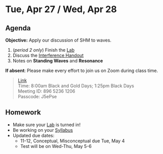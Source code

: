 Tue, Apr 27 / Wed, Apr 28
==================    
  
Agenda    
---------    
**Objective:** Apply our discussion of SHM to waves.
  
1. (*period 2 only*) Finish the [Lab][lab]
2. Discuss the [Interference Handout][int]
3. Notes on **Standing Waves** and **Resonance**

  
**If absent**: Please make every effort to join us on Zoom during class time.

> [Link](https://us02web.zoom.us/j/89652361206?pwd=L3ZYQzBGNitFK0J6K1M4Nk1iM1dYQT09)      
> Time: 8:00am Black and Gold Days; 1:25pm Black Days    
> Meeting ID: 896 5236 1206      
> Passcode: J5ePse

  
Homework     
-------------    
- Make sure your [Lab][lab] is turned in!
- Be working on your [Syllabus][syl] 
- Updated due dates: 
	- 11-12, Conceptual, Misconceptual due Tue, May 4
	- Test will be on Wed-Thu, May 5-6
  
[syl]: https://avon.schoology.com/course/2624603229/materials?f=369843503
[lab]: https://avon.schoology.com/assignment/4882381987/
[read]: https://avon.schoology.com/course/2624603229/materials/gp/4888823570
[int]: https://avon.schoology.com/course/2624603229/materials/gp/4890222513
<!--stackedit_data:
eyJoaXN0b3J5IjpbLTE3NDMwNDU3OTEsLTIwOTg0MDk5NjAsMj
AxOTc2MTk2MCwtMTAyNTczMTYxMywtMTI5NzUzNzk5MywtMTMx
OTMzNjk1MCwtMjcwNjY5NDc5LC0zNDkwMzI4MSwtOTYwMDQ2MD
UyLDEzNzg1NDU4MDQsMTQwNjQxMzI2NSwtMjQ1MTA4ODczLDEx
OTUwNTYzMTgsMjAxMzA1NjUzMiwtMjExOTkzODAyNCwtMTIyND
g4MjY1NCwtMzE4MDQ2NDAyLC0xNzkyODgyNDgsLTQxMTU5NDc3
OSwtMTMwMDYwMjM3M119
-->